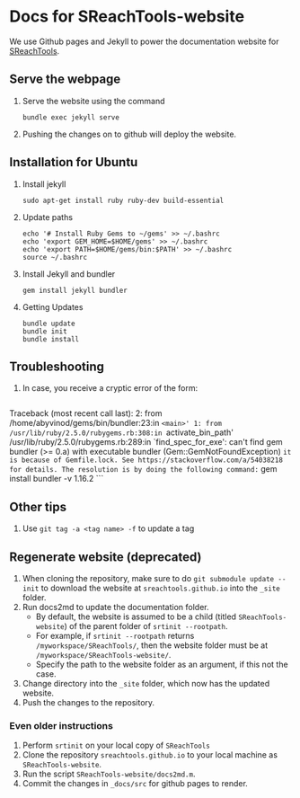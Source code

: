 # Docs for SReachTools-website

We use Github pages and Jekyll to power the documentation website for
[SReachTools](https://unm-hscl.github.io/SReachTools/).

## Serve the webpage

1. Serve the website using the command
    ```
    bundle exec jekyll serve
    ```
1. Pushing the changes on to github will deploy the website.


## Installation for Ubuntu

1. Install jekyll 
    ```
    sudo apt-get install ruby ruby-dev build-essential
    ```
1. Update paths 
    ```
    echo '# Install Ruby Gems to ~/gems' >> ~/.bashrc
    echo 'export GEM_HOME=$HOME/gems' >> ~/.bashrc
    echo 'export PATH=$HOME/gems/bin:$PATH' >> ~/.bashrc
    source ~/.bashrc
    ```
1. Install Jekyll and bundler
    ```
    gem install jekyll bundler
    ```
1. Getting Updates 
    ```
    bundle update
    bundle init
    bundle install
    ```

## Troubleshooting

1. In case, you receive a cryptic error of the form:

    ```
Traceback (most recent call last):
	2: from /home/abyvinod/gems/bin/bundler:23:in `<main>'
	1: from /usr/lib/ruby/2.5.0/rubygems.rb:308:in `activate_bin_path'
/usr/lib/ruby/2.5.0/rubygems.rb:289:in `find_spec_for_exe': can't find gem bundler (>= 0.a) with executable bundler (Gem::GemNotFoundException)
    ```
    it is because of Gemfile.lock. See https://stackoverflow.com/a/54038218 for
    details. The resolution is by doing the following command:
    ```
    gem install bundler -v 1.16.2
    ```
## Other tips

1. Use `git tag -a <tag name> -f` to update a tag

## Regenerate website (deprecated) 

1. When cloning the repository, make sure to do `git
   submodule update --init` to download the website at
   `sreachtools.github.io` into the `_site` folder.
1. Run docs2md to update the documentation folder. 
    - By default, the website is assumed to be a child (titled
      `SReachTools-website`) of the parent folder of `srtinit --rootpath`. 
    - For example, if `srtinit --rootpath` returns `/myworkspace/SReachTools/`,
      then the website folder must be at `/myworkspace/SReachTools-website/`.
    - Specify the path to the website folder as an argument, if this not the
      case.
1. Change directory into the `_site` folder, which now has the updated website.
1. Push the changes to the repository.

### Even older instructions

1. Perform `srtinit` on your local copy of `SReachTools`
1. Clone the repository `sreachtools.github.io` to your
   local machine as `SReachTools-website`.
1. Run the script `SReachTools-website/docs2md.m`.
1. Commit the changes in `_docs/src` for github pages to
   render.
